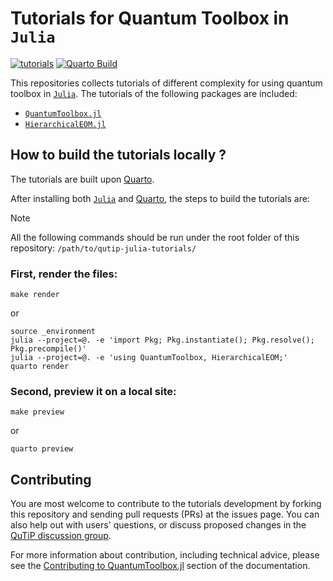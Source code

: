 # Tutorials for Quantum Toolbox in `Julia`

[![tutorials](https://img.shields.io/badge/tutorials-stable-blue.svg)](https://qutip.org/qutip-julia-tutorials/)
[![Quarto Build](https://github.com/qutip/qutip-julia-tutorials/actions/workflows/publish.yml/badge.svg?branch=main)](https://github.com/qutip/qutip-julia-tutorials/actions/workflows/publish.yml)

This repositories collects tutorials of different complexity for using quantum toolbox in [`Julia`](https://julialang.org/). The tutorials of the following packages are included:

- [`QuantumToolbox.jl`](https://github.com/qutip/QuantumToolbox.jl)
- [`HierarchicalEOM.jl`](https://github.com/qutip/HierarchicalEOM.jl)

## How to build the tutorials locally ?

The tutorials are built upon [Quarto](https://quarto.org).

After installing both [`Julia`](https://julialang.org/) and [Quarto](https://quarto.org), the steps to build the tutorials are:

> [!NOTE]
> All the following commands should be run under the root folder of this repository: `/path/to/qutip-julia-tutorials/`

### First, render the files:

```shell
make render
```
or
```shell
source _environment
julia --project=@. -e 'import Pkg; Pkg.instantiate(); Pkg.resolve(); Pkg.precompile()'
julia --project=@. -e 'using QuantumToolbox, HierarchicalEOM;'
quarto render
```

### Second, preview it on a local site:

```shell
make preview
```
or
```shell
quarto preview
```

## Contributing

You are most welcome to contribute to the tutorials development by forking this repository and sending pull requests (PRs) at the issues page. You can also help out with users' questions, or discuss proposed changes in the [QuTiP discussion group](https://groups.google.com/g/qutip).

For more information about contribution, including technical advice, please see the [Contributing to QuantumToolbox.jl](https://qutip.org/QuantumToolbox.jl/stable/resources/contributing) section of the documentation.
